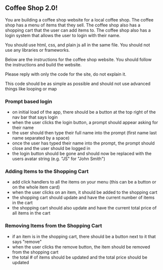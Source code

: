 ## Coffee Shop 2.0!

You are building a coffee shop website for a local coffee shop. The coffee shop has a menu of items that they sell. The coffee shop also has a shopping cart that the user can add items to. The coffee shop also has a login system that allows the user to login with their name.

You should use html, css, and plain js all in the same file. You should not use any libraries or frameworks.

Below are the instructions for the coffee shop website. You should follow the instructions and build the website.

Please reply with only the code for the site, do not explain it.

This code should be as simple as possible and should not use advanced things like looping or map

### Prompt based login

- on initial load of the app, there should be a button at the top right of the nav bar that says login
- when the user clicks the login button, a prompt should appear asking for their name
- the user should then type their full name into the prompt (first name last name separated by a space)
- once the user has typed their name into the prompt, the prompt should close and the user should be logged in
- the login button should be gone and should now be replaced with the users avatar string (e.g. "JS" for "John Smith")

### Adding Items to the Shopping Cart

- add click handlers to all the items on your menu (this can be a button or on the whole item card)
- when the user clicks on an item, it should be added to the shopping cart
- the shopping cart should update and have the current number of items in the cart
- the shopping cart should also update and have the current total price of all items in the cart

### Removing Items from the Shopping Cart

- if an item is in the shopping cart, there should be a button next to it that says "remove"
- when the user clicks the remove button, the item should be removed from the shopping cart
- the total # of items should be updated and the total price should be updated

